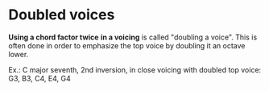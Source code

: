 # Doubled voices

**Using a chord factor twice** **in a voicing** is called "doubling a voice". This is often done in order to emphasize the top voice by doubling it an octave lower.

Ex.: C major seventh, 2nd inversion, in close voicing with doubled top voice: G3, B3, C4, E4, G4

